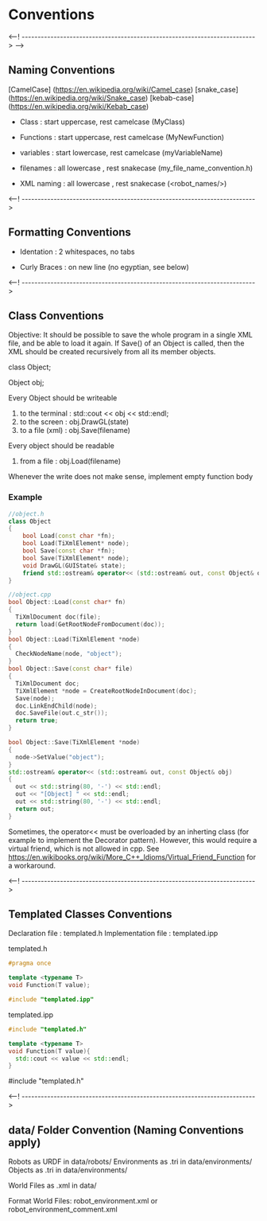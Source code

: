 # Conventions 

<--! ------------------------------------------------------------------------->
-->

## Naming Conventions

[CamelCase]  (https://en.wikipedia.org/wiki/Camel_case)
[snake_case] (https://en.wikipedia.org/wiki/Snake_case)
[kebab-case] (https://en.wikipedia.org/wiki/Kebab_case)

* Class        : start uppercase, rest camelcase (MyClass)

* Functions    : start uppercase, rest camelcase (MyNewFunction)

* variables    : start lowercase, rest camelcase (myVariableName)

* filenames    : all lowercase  , rest snakecase (my_file_name_convention.h)

* XML naming   : all lowercase  , rest snakecase (<robot_names/>)

<--! ------------------------------------------------------------------------->
## Formatting Conventions

* Identation   : 2 whitespaces, no tabs

* Curly Braces : on new line (no egyptian, see below)

<--! ------------------------------------------------------------------------->
## Class Conventions

Objective: It should be possible to save the whole program in a single XML
file, and be able to load it again. If Save() of an Object is called, then the
XML should be created recursively from all its member objects.

class Object;

Object obj;

Every Object should be writeable 
  1. to the terminal : std::cout << obj << std::endl;
  2. to the screen   : obj.DrawGL(state)
  3. to a file (xml) : obj.Save(filename) 

Every object should be readable 
  1. from a file     : obj.Load(filename)

Whenever the write does not make sense, implement empty function body

### Example

``` c++
//object.h
class Object
{
    bool Load(const char *fn);
    bool Load(TiXmlElement* node);
    bool Save(const char *fn);
    bool Save(TiXmlElement* node);
    void DrawGL(GUIState& state);
    friend std::ostream& operator<< (std::ostream& out, const Object& obj);
}
```

``` c++
//object.cpp
bool Object::Load(const char* fn)
{
  TiXmlDocument doc(file);
  return load(GetRootNodeFromDocument(doc));
}
bool Object::Load(TiXmlElement *node)
{
  CheckNodeName(node, "object");
}
bool Object::Save(const char* file)
{
  TiXmlDocument doc;
  TiXmlElement *node = CreateRootNodeInDocument(doc);
  Save(node);
  doc.LinkEndChild(node);
  doc.SaveFile(out.c_str());
  return true;
}

bool Object::Save(TiXmlElement *node)
{
  node->SetValue("object");
}
std::ostream& operator<< (std::ostream& out, const Object& obj) 
{
  out << std::string(80, '-') << std::endl;
  out << "[Object] " << std::endl;
  out << std::string(80, '-') << std::endl;
  return out;
}

``` 

Sometimes, the operator<< must be overloaded by an inherting class (for
example to implement the Decorator pattern). However, this would require a
virtual friend, which is not allowed in cpp. See
https://en.wikibooks.org/wiki/More_C++_Idioms/Virtual_Friend_Function for a
workaround.

<--! ------------------------------------------------------------------------->
## Templated Classes Conventions

Declaration file    : templated.h
Implementation file : templated.ipp

templated.h
``` c++
#pragma once

template <typename T>
void Function(T value);

#include "templated.ipp"
```

templated.ipp
``` c++
#include "templated.h"

template <typename T>
void Function(T value){
  std::cout << value << std::endl;
}
```

#include "templated.h"

<--! ------------------------------------------------------------------------->
## data/ Folder Convention (Naming Conventions apply)

Robots        as URDF   in data/robots/
Environments  as .tri   in data/environments/
Objects       as .tri   in data/environments/

World Files   as .xml   in data/

Format World Files: robot_environment.xml or robot_environment_comment.xml

